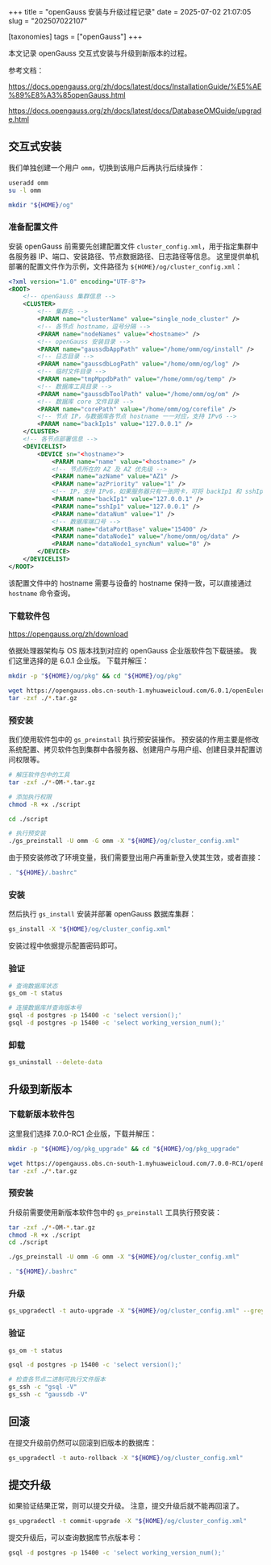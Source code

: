 +++
title = "openGauss 安装与升级过程记录"
date = 2025-07-02 21:07:05
slug = "202507022107"

[taxonomies]
tags = ["openGauss"]
+++

本文记录 openGauss 交互式安装与升级到新版本的过程。

<!-- more -->

参考文档：

<https://docs.opengauss.org/zh/docs/latest/docs/InstallationGuide/%E5%AE%89%E8%A3%85openGauss.html>

<https://docs.opengauss.org/zh/docs/latest/docs/DatabaseOMGuide/upgrade.html>

## 交互式安装

我们单独创建一个用户 `omm`，切换到该用户后再执行后续操作：

```sh
useradd omm
su -l omm

mkdir "${HOME}/og"
```

### 准备配置文件

安装 openGauss 前需要先创建配置文件 `cluster_config.xml`，用于指定集群中各服务器 IP、端口、安装路径、节点数据路径、日志路径等信息。
这里提供单机部署的配置文件作为示例，文件路径为 `${HOME}/og/cluster_config.xml`：

```xml
<?xml version="1.0" encoding="UTF-8"?>
<ROOT>
    <!-- openGauss 集群信息 -->
    <CLUSTER>
        <!-- 集群名 -->
        <PARAM name="clusterName" value="single_node_cluster" />
        <!-- 各节点 hostname，逗号分隔 -->
        <PARAM name="nodeNames" value="<hostname>" />
        <!-- openGauss 安装目录 -->
        <PARAM name="gaussdbAppPath" value="/home/omm/og/install" />
        <!-- 日志目录 -->
        <PARAM name="gaussdbLogPath" value="/home/omm/og/log" />
        <!-- 临时文件目录 -->
        <PARAM name="tmpMppdbPath" value="/home/omm/og/temp" />
        <!-- 数据库工具目录 -->
        <PARAM name="gaussdbToolPath" value="/home/omm/og/om" />
        <!-- 数据库 core 文件目录 -->
        <PARAM name="corePath" value="/home/omm/og/corefile" />
        <!-- 节点 IP，与数据库各节点 hostname 一一对应，支持 IPv6 -->
        <PARAM name="backIp1s" value="127.0.0.1" />
    </CLUSTER>
    <!-- 各节点部署信息 -->
    <DEVICELIST>
        <DEVICE sn="<hostname>">
            <PARAM name="name" value="<hostname>" />
            <!-- 节点所在的 AZ 及 AZ 优先级 -->
            <PARAM name="azName" value="AZ1" />
            <PARAM name="azPriority" value="1" />
            <!-- IP，支持 IPv6，如果服务器只有一张网卡，可将 backIp1 和 sshIp1 配置为相同 IP -->
            <PARAM name="backIp1" value="127.0.0.1" />
            <PARAM name="sshIp1" value="127.0.0.1" />
            <PARAM name="dataNum" value="1" />
            <!-- 数据库端口号 -->
            <PARAM name="dataPortBase" value="15400" />
            <PARAM name="dataNode1" value="/home/omm/og/data" />
            <PARAM name="dataNode1_syncNum" value="0" />
        </DEVICE>
    </DEVICELIST>
</ROOT>
```

该配置文件中的 hostname 需要与设备的 hostname 保持一致，可以直接通过 `hostname` 命令查询。

### 下载软件包

<https://opengauss.org/zh/download>

依据处理器架构与 OS 版本找到对应的 openGauss 企业版软件包下载链接。
我们这里选择的是 6.0.1 企业版。
下载并解压：

```sh
mkdir -p "${HOME}/og/pkg" && cd "${HOME}/og/pkg"

wget https://opengauss.obs.cn-south-1.myhuaweicloud.com/6.0.1/openEuler22.03/arm/openGauss-All-6.0.1-openEuler22.03-aarch64.tar.gz
tar -zxf ./*.tar.gz
```

### 预安装

我们使用软件包中的 `gs_preinstall` 执行预安装操作。
预安装的作用主要是修改系统配置、拷贝软件包到集群中各服务器、创建用户与用户组、创建目录并配置访问权限等。

```sh
# 解压软件包中的工具
tar -zxf ./*-OM-*.tar.gz

# 添加执行权限
chmod -R +x ./script

cd ./script

# 执行预安装
./gs_preinstall -U omm -G omm -X "${HOME}/og/cluster_config.xml"
```

由于预安装修改了环境变量，我们需要登出用户再重新登入使其生效，或者直接：

```sh
. "${HOME}/.bashrc"
```

### 安装

然后执行 `gs_install` 安装并部署 openGauss 数据库集群：

```sh
gs_install -X "${HOME}/og/cluster_config.xml"
```

安装过程中依据提示配置密码即可。

### 验证

```sh
# 查询数据库状态
gs_om -t status

# 连接数据库并查询版本号
gsql -d postgres -p 15400 -c 'select version();'
gsql -d postgres -p 15400 -c 'select working_version_num();'
```

### 卸载

```sh
gs_uninstall --delete-data
```

## 升级到新版本

### 下载新版本软件包

这里我们选择 7.0.0-RC1 企业版，下载并解压：

```sh
mkdir -p "${HOME}/og/pkg_upgrade" && cd "${HOME}/og/pkg_upgrade"

wget https://opengauss.obs.cn-south-1.myhuaweicloud.com/7.0.0-RC1/openEuler22.03/arm/openGauss-All-7.0.0-RC1-openEuler22.03-aarch64.tar.gz
tar -zxf ./*.tar.gz
```

### 预安装

升级前需要使用新版本软件包中的 `gs_preinstall` 工具执行预安装：

```sh
tar -zxf ./*-OM-*.tar.gz
chmod -R +x ./script
cd ./script

./gs_preinstall -U omm -G omm -X "${HOME}/og/cluster_config.xml"

. "${HOME}/.bashrc"
```

### 升级

```sh
gs_upgradectl -t auto-upgrade -X "${HOME}/og/cluster_config.xml" --grey
```

### 验证

```sh
gs_om -t status

gsql -d postgres -p 15400 -c 'select version();'

# 检查各节点二进制可执行文件版本
gs_ssh -c "gsql -V"
gs_ssh -c "gaussdb -V"
```

## 回滚

在提交升级前仍然可以回滚到旧版本的数据库：

```sh
gs_upgradectl -t auto-rollback -X "${HOME}/og/cluster_config.xml"
```

## 提交升级

如果验证结果正常，则可以提交升级。
注意，提交升级后就不能再回滚了。

```sh
gs_upgradectl -t commit-upgrade -X "${HOME}/og/cluster_config.xml"
```

提交升级后，可以查询数据库节点版本号：

```sh
gsql -d postgres -p 15400 -c 'select working_version_num();'
```

